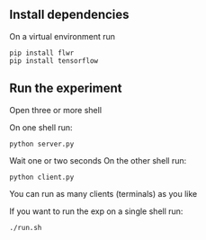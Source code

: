 ## Install dependencies
On a virtual environment run
```commandline
pip install flwr
pip install tensorflow
```

## Run the experiment
Open three or more shell

On one shell run:
```commandline
python server.py
```
Wait one or two seconds
On the other shell run:
```commandline
python client.py
```

You can run as many clients (terminals) as you like

If you want to run the exp on a single shell run:
```console
./run.sh
```